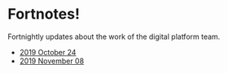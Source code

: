 # Fortnotes!

Fortnightly updates about the work of the digital platform team.

- [2019 October 24](20191024.md)
- [2019 November 08](20191108.md)
